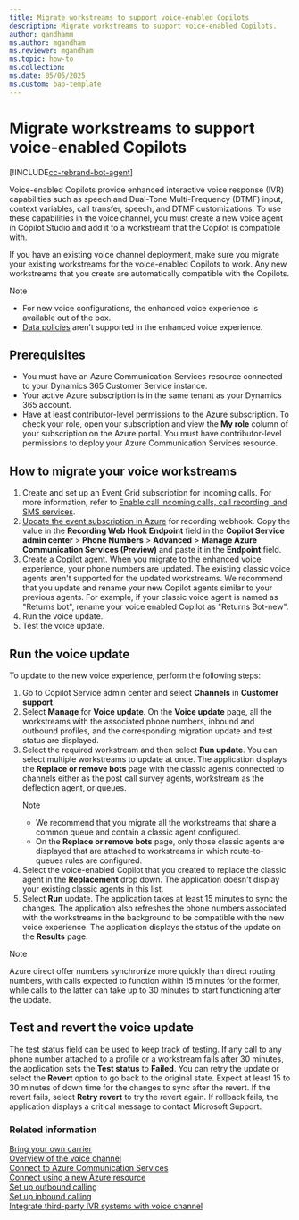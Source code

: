 ```yaml
---
title: Migrate workstreams to support voice-enabled Copilots
description: Migrate workstreams to support voice-enabled Copilots.
author: gandhamm
ms.author: mgandham
ms.reviewer: mgandham
ms.topic: how-to 
ms.collection: 
ms.date: 05/05/2025
ms.custom: bap-template
---
```


# Migrate workstreams to support voice-enabled Copilots

[!INCLUDE[cc-rebrand-bot-agent](../../includes/cc-rebrand-bot-agent.md)]

Voice-enabled Copilots provide enhanced interactive voice response (IVR) capabilities such as speech and Dual-Tone Multi-Frequency (DTMF) input, context variables, call transfer, speech, and DTMF customizations. To use these capabilities in the voice channel, you must create a new voice agent in Copilot Studio and add it to a workstream that the Copilot is compatible with. 

If you have an existing voice channel deployment, make sure you migrate your existing workstreams for the voice-enabled Copilots to work. Any new workstreams that you create are automatically compatible with the Copilots.

   > [!NOTE]
   > - For new voice configurations, the enhanced voice experience is available out of the box.
   > - [Data policies](/power-platform/admin/wp-data-loss-prevention) aren't supported in the enhanced voice experience. 

## Prerequisites

- You must have an Azure Communication Services resource connected to your Dynamics 365 Customer Service instance.
- Your active Azure subscription is in the same tenant as your Dynamics 365 account.
- Have at least contributor-level permissions to the Azure subscription. To check your role, open your subscription and view the **My role** column of your subscription on the Azure portal. You must have contributor-level permissions to deploy your Azure Communication Services resource.

## How to migrate your voice workstreams

1. Create and set up an Event Grid subscription for incoming calls. For more information, refer to [Enable call incoming calls, call recording, and SMS services](voice-channel-configure-services.md).
1. [Update the event subscription in Azure](/azure/communication-services/quickstarts/events/subscribe-to-events?pivots=platform-azp#update-event-subscription) for recording webhook. Copy the value in the **Recording Web Hook Endpoint** field in the **Copilot Service admin center** > **Phone Numbers** > **Advanced** > **Manage Azure Communication Services (Preview)** and paste it in the **Endpoint** field.
1. Create a [Copilot agent](/microsoft-copilot-studio/voice-build-from-template). When you migrate to the enhanced voice experience, your phone numbers are updated. The existing classic voice agents aren't supported for the updated workstreams. We recommend that you update and rename your new Copilot agents similar to your previous agents. For example, if your classic voice agent is named as "Returns bot", rename your voice enabled Copilot as "Returns Bot-new".
1. Run the voice update.
1. Test the voice update.

## Run the voice update

To update to the new voice experience, perform the following steps:

1. Go to Copilot Service admin center and select **Channels** in **Customer support**.
1. Select **Manage** for **Voice update**. On the **Voice update** page, all the workstreams with the associated phone numbers, inbound and outbound profiles, and the corresponding migration update and test status are displayed.
1. Select the required workstream and then select **Run update**. You can select multiple workstreams to update at once. The application displays the **Replace or remove bots** page with the classic agents connected to channels either as the post call survey agents, workstream as the deflection agent, or queues.
    > [!NOTE]
    > - We recommend that you migrate all the workstreams that share a common queue and contain a classic agent configured.
    > - On the **Replace or remove bots** page, only those classic agents are displayed that are attached to workstreams in which route-to-queues rules are configured.
1. Select the voice-enabled Copilot that you created to replace the classic agent in the **Replacement** drop down. The application doesn't display your existing classic agents in this list.
1. Select **Run** update. The application takes at least 15 minutes to sync the changes. The application also refreshes the phone numbers associated with the workstreams in the background to be compatible with the new voice experience. The application displays the status of the update on the **Results** page.

> [!NOTE]
> Azure direct offer numbers synchronize more quickly than direct routing numbers, with calls expected to function within 15 minutes for the former, while calls to the latter can take up to 30 minutes to start functioning after the update.

## Test and revert the voice update

The test status field can be used to keep track of testing. If any call to any phone number attached to a profile or a workstream fails after 30 minutes, the application sets the **Test status** to **Failed**. You can retry the update or select the **Revert** option to go back to the original state. Expect at least 15 to 30 minutes of down time for the changes to sync after the revert. If the revert fails, select **Retry revert**  to try the revert again.
If rollback fails, the application displays a critical message to contact Microsoft Support.

### Related information

[Bring your own carrier](voice-channel-bring-your-own-number.md)  
[Overview of the voice channel](voice-channel.md)  
[Connect to Azure Communication Services](voice-channel-acs-resource.md)  
[Connect using a new Azure resource](voice-channel-connect-new-resource.md)  
[Set up outbound calling](voice-channel-outbound-calling.md)  
[Set up inbound calling](../voice-channel-route-queues.md)  
[Integrate third-party IVR systems with voice channel](voice-channel-contextual-transfer-external-ivr.md)  
